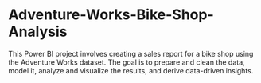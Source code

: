 # Adventure-Works-Bike-Shop-Analysis
This Power BI project involves creating a sales report for a bike shop using the Adventure Works dataset. The goal is to prepare and clean the data, model it, analyze and visualize the results, and derive data-driven insights.

### 

